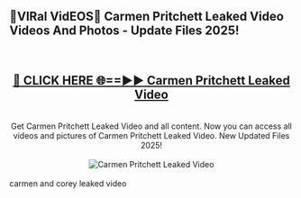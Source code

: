 <h2>🔴VIRal VidEOS🔴 Carmen Pritchett Leaked Video Videos And Photos - Update Files 2025!</h2>
<br>
<div align="center">
<h2><a href="https://virallinks.top/odZfE0" rel="nofollow">🔴 CLICK HERE 🌐==►► Carmen Pritchett Leaked Video</a></h2>
<br>
Get Carmen Pritchett Leaked Video and all content. Now you can access all videos and pictures of Carmen Pritchett Leaked Video. New Updated Files 2025!
<br>
<br>
<a href="https://virallinks.top/odZfE0" rel="nofollow" data-target="animated-image.originalLink"><img src="https://i.imgur.com/dJHk4Zq.gif)" alt="Carmen Pritchett Leaked Video" style="max-width: 100%; display: inline-block;" data-target="animated-image.originalImage"></a>
</div>
<br>
carmen and corey leaked video